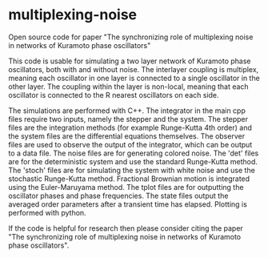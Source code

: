 # multiplexing-noise
Open source code for paper "The synchronizing role of multiplexing noise in networks of Kuramoto phase oscillators"

This code is usable for simulating a two layer network of Kuramoto phase oscillators, both with and without noise. The interlayer coupling is multiplex, meaning each oscillator in one layer is connected to a single oscillator in the other layer. The coupling within the layer is non-local, meaning that each oscillator is connected to the R nearest oscillators on each side.  

The simulations are performed with C++. The integrator in the main cpp files require two inputs, namely the stepper and the system. The stepper files are the integration methods (for example Runge-Kutta 4th order) and the system files are the differential equations themselves. The observer files are used to observe the output of the integrator, which can be output to a data file. The noise files are for generating colored noise. The 'det' files are for the deterministic system and use the standard Runge-Kutta method. The 'stoch' files are for simulating the system with white noise and use the stochastic Runge-Kutta method. Fractional Brownian motion is integrated using the Euler-Maruyama method. The tplot files are for outputting the oscillator phases and phase frequencies. The state files output the averaged order parameters after a transient time has elapsed. Plotting is performed with python. 

If the code is helpful for research then please consider citing the paper "The synchronizing role of multiplexing noise in networks of Kuramoto phase oscillators".  
